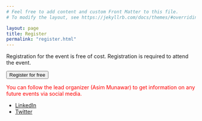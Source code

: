 ```yaml
---
# Feel free to add content and custom Front Matter to this file.
# To modify the layout, see https://jekyllrb.com/docs/themes/#overriding-theme-defaults

layout: page
title: Register
permalink: "register.html"
---
```


Registration for the event is free of cost. Registration is required to attend the event.

<button onclick="window.location.href = 'https://www.eventbrite.com/e/neuro-symbolic-ai-summer-school-2023-tickets-695433990787?aff=oddtdtcreator';">Register for free</button>

<span style="color:red">You can follow the lead organizer (Asim Munawar) to get information on any future events via social media.</span>
 - [LinkedIn](https://www.linkedin.com/in/asimmunawar/)
 - [Twitter](https://twitter.com/asimunawar)
